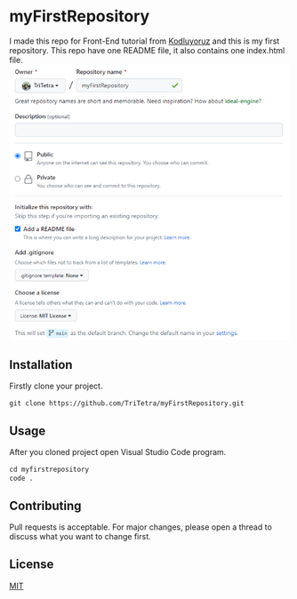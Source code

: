 # myFirstRepository
I made this repo for Front-End tutorial from [Kodluyoruz](https://kodluyoruz.org/) and this is my first repository. This repo have one README file, it also contains one index.html file.<br>
![Image](https://raw.githubusercontent.com/TriTetra/myFirstRepository/main/Figures/Ekran%20Al%C4%B1nt%C4%B1s%C4%B1.PNG)	

## Installation
Firstly clone your project.<br>
```
git clone https://github.com/TriTetra/myFirstRepository.git
```

## Usage
After you cloned project open Visual Studio Code program.<br>
```
cd myfirstrepository
code .
```

## Contributing

Pull requests is acceptable. For major changes, please open a thread to discuss what you want to change first.

## License 
[MIT](https://choosealicense.com/licenses/mit/)
